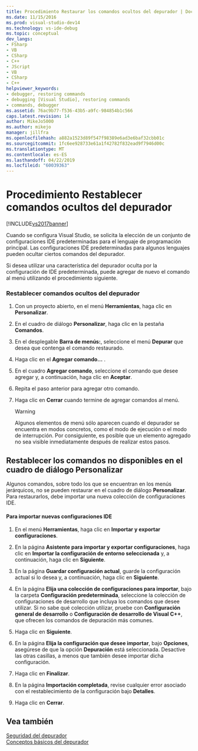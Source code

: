 ```yaml
---
title: Procedimiento Restaurar los comandos ocultos del depurador | Documentos de Microsoft
ms.date: 11/15/2016
ms.prod: visual-studio-dev14
ms.technology: vs-ide-debug
ms.topic: conceptual
dev_langs:
- FSharp
- VB
- CSharp
- C++
- JScript
- VB
- CSharp
- C++
helpviewer_keywords:
- debugger, restoring commands
- debugging [Visual Studio], restoring commands
- commands, debugger
ms.assetid: 76ac9b77-f536-43b5-a9fc-984854b1c566
caps.latest.revision: 14
author: MikeJo5000
ms.author: mikejo
manager: jillfra
ms.openlocfilehash: a882a1523d89f547f98389e6ad3e6baf32cbb01c
ms.sourcegitcommit: 1fc6ee928733e61a1f42782f832ead9f7946d00c
ms.translationtype: MT
ms.contentlocale: es-ES
ms.lasthandoff: 04/22/2019
ms.locfileid: "60039363"
---
```

# <a name="how-to-restore-hidden-debugger-commands"></a>Procedimiento Restablecer comandos ocultos del depurador
[!INCLUDE[vs2017banner](../includes/vs2017banner.md)]

Cuando se configura Visual Studio, se solicita la elección de un conjunto de configuraciones IDE predeterminadas para el lenguaje de programación principal. Las configuraciones IDE predeterminadas para algunos lenguajes pueden ocultar ciertos comandos del depurador.  
  
 Si desea utilizar una característica del depurador oculta por la configuración de IDE predeterminada, puede agregar de nuevo el comando al menú utilizando el procedimiento siguiente.  
  
### <a name="to-restore-hidden-debugger-commands"></a>Restablecer comandos ocultos del depurador  
  
1. Con un proyecto abierto, en el menú **Herramientas**, haga clic en **Personalizar**.  
  
2. En el cuadro de diálogo **Personalizar**, haga clic en la pestaña **Comandos**.  
  
3. En el desplegable **Barra de menús:**, seleccione el menú **Depurar** que desea que contenga el comando restaurado.  
  
4. Haga clic en el **Agregar comando...** .  
  
5. En el cuadro **Agregar comando**, seleccione el comando que desee agregar y, a continuación, haga clic en **Aceptar**.  
  
6. Repita el paso anterior para agregar otro comando.  
  
7. Haga clic en **Cerrar** cuando termine de agregar comandos al menú.  
  
    > [!WARNING]
    >  Algunos elementos de menú sólo aparecen cuando el depurador se encuentra en modos concretos, como el modo de ejecución o el modo de interrupción. Por consiguiente, es posible que un elemento agregado no sea visible inmediatamente después de realizar estos pasos.  
  
## <a name="restoring-commands-not-available-from-the-customize-dialog-box"></a>Restablecer los comandos no disponibles en el cuadro de diálogo Personalizar  
 Algunos comandos, sobre todo los que se encuentran en los menús jerárquicos, no se pueden restaurar en el cuadro de diálogo **Personalizar**. Para restaurarlos, debe importar una nueva colección de configuraciones IDE.  
  
#### <a name="to-import-new-ide-settings"></a>Para importar nuevas configuraciones IDE  
  
1. En el menú **Herramientas**, haga clic en **Importar y exportar configuraciones**.  
  
2. En la página **Asistente para importar y exportar configuraciones**, haga clic en **Importar la configuración de entorno seleccionada** y, a continuación, haga clic en **Siguiente**.  
  
3. En la página **Guardar configuración actual**, guarde la configuración actual si lo desea y, a continuación, haga clic en **Siguiente**.  
  
4. En la página **Elija una colección de configuraciones para importar**, bajo la carpeta **Configuración predeterminada**, seleccione la colección de configuraciones de desarrollo que incluya los comandos que desee utilizar. Si no sabe qué colección utilizar, pruebe con **Configuración general de desarrollo** o **Configuración de desarrollo de Visual C++**, que ofrecen los comandos de depuración más comunes.  
  
5. Haga clic en **Siguiente**.  
  
6. En la página **Elija la configuración que desee importar**, bajo **Opciones**, asegúrese de que la opción **Depuración** está seleccionada. Desactive las otras casillas, a menos que también desee importar dicha configuración.  
  
7. Haga clic en **Finalizar**.  
  
8. En la página **Importación completada**, revise cualquier error asociado con el restablecimiento de la configuración bajo **Detalles**.  
  
9. Haga clic en **Cerrar**.  
  
## <a name="see-also"></a>Vea también  
 [Seguridad del depurador](../debugger/debugger-security.md)   
 [Conceptos básicos del depurador](../debugger/debugger-basics.md)
